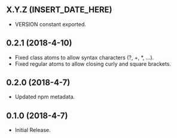 ## X.Y.Z (INSERT_DATE_HERE)

- VERSION constant exported.

## 0.2.1 (2018-4-10)

- Fixed class atoms to allow syntax characters (?, +, *, ...).
- Fixed regular atoms to allow closing curly and square brackets.

## 0.2.0 (2018-4-7)

- Updated npm metadata.

## 0.1.0 (2018-4-7)

- Initial Release.
